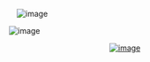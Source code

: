       ![image](https://github.com/user-attachments/assets/c78e6ad5-a6b4-400a-b3a1-87400afbf0bf)



     ![image](https://github.com/user-attachments/assets/ee03c918-a42e-4967-8710-ace2d450df94)



                  <a href="https://discordid.netlify.app/?id=873902369354706945">![image](https://github.com/user-attachments/assets/50a333e3-3b08-4fb3-878d-1e589f27294a)
></img></a>
